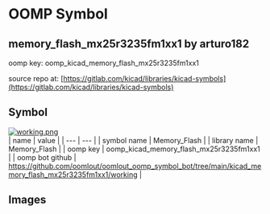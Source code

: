 # OOMP Symbol  
## memory_flash_mx25r3235fm1xx1  by arturo182  
  
oomp key: oomp_kicad_memory_flash_mx25r3235fm1xx1  
  
source repo at: [https://gitlab.com/kicad/libraries/kicad-symbols](https://gitlab.com/kicad/libraries/kicad-symbols)  
## Symbol  
  
[![working.png](working_600.png)](working.png)  
| name | value | 
| --- | --- | 
| symbol name | Memory_Flash | 
| library name | Memory_Flash | 
| oomp key | oomp_kicad_memory_flash_mx25r3235fm1xx1 | 
| oomp bot github | https://github.com/oomlout/oomlout_oomp_symbol_bot/tree/main/kicad_memory_flash_mx25r3235fm1xx1/working | 
## Images  
